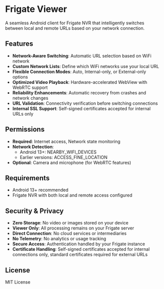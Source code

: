 # Frigate Viewer

A seamless Android client for Frigate NVR that intelligently switches between local and remote URLs based on your network connection.

## Features

- **Network-Aware Switching**: Automatic URL selection based on WiFi network
- **Custom Network Lists**: Define which WiFi networks use your local URL
- **Flexible Connection Modes**: Auto, Internal-only, or External-only options
- **Optimized Video Playback**: Hardware-accelerated WebView with WebRTC support
- **Reliability Enhancements**: Automatic recovery from crashes and network changes
- **URL Validation**: Connectivity verification before switching connections
- **Internal SSL Support**: Self-signed certificates accepted for internal URLs only

## Permissions

- **Required**: Internet access, Network state monitoring
- **Network Detection**: 
  - Android 13+: NEARBY_WIFI_DEVICES
  - Earlier versions: ACCESS_FINE_LOCATION
- **Optional**: Camera and microphone (for WebRTC features)

## Requirements

- Android 13+ recommended
- Frigate NVR with both local and remote access configured

## Security & Privacy

- **Zero Storage**: No video or images stored on your device
- **Viewer Only**: All processing remains on your Frigate server
- **Direct Connection**: No cloud services or intermediaries
- **No Telemetry**: No analytics or usage tracking
- **Secure Access**: Authentication handled by your Frigate instance
- **Certificate Handling**: Self-signed certificates accepted for internal connections only, standard certificates required for external URLs

## License

MIT License